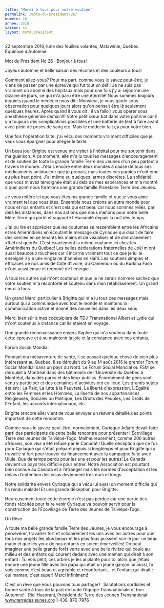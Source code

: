 ```yaml
---
title: "Merci à tous pour votre soutien"
permalink: /mots-du-president/26/
numero: 26
annee: 2016
saison: xx
layout: motdupresident
---
```

22 septembre 2016, lune des feuilles volantes, Matawinie, Québec.
Équinoxe d'Automne

Mot du Président No 26
 
Bonjour à tous!

Joyeux automne et belle saison des récoltes et des couleurs à tous!

Comment allez-vous? Pour ma part, comme vous le savez peut-être, je viens de passer par une épreuve qui fut tout un défi! Je ne suis pas vraiment un abonné des hôpitaux mais pour une fois j'y ai séjourné une dizaine de jours, ce qui m'a paru être une éternité! Nous sommes toujours inquiets quand le médecin nous dit : Monsieur, je vous garde sous observation pour quelques jours alors qu'on pensait être là seulement quelques heures. Après quand il vous dit : il va falloir vous opérer sous anesthésie générale demain!!! Votre petit cœur bat dans votre poitrine car il y a toujours des complications possibles et une batterie de test à faire avant avec plein de prises de sang etc. Mais le médecin fait ça pour votre bien.

Une fois l'opération faite, j'ai vécu des moments vraiment difficiles que je veux vous épargner pour alléger le texte.

Un beau jour Brigitte est venue me visiter à l'hôpital pour me soutenir dans ma guérison. À ce moment, elle m'a lu tous les messages d'encouragement et de soutien de toute la grande famille Terre des Jeunes d'un peu partout à travers le monde. J'étais encore entre deux mondes à cause de tous ces médicaments antidouleur que je prenais, mais toutes ces paroles m'ont ému au plus haut point. J'ai même eu quelques larmes discrètes. La solidarité que vous m'avez témoignée était au delà de mes espérances et m'a montré à quel point nous formions une grande famille Planétaire Terre des Jeunes.

Je vous réitère ici que vous êtes ma grande famille et que je vous aime vraiment tel que vous êtes. Ensemble nous créons un autre monde pour nous et nos enfants et c'est cela qui est beau car nous sommes reliés, par delà les distances, dans nos actions que nous menons pour notre belle Mère Terre qui porte et supporte l'Humanité depuis la nuit des temps.

J'ai pu lire et apprécier que les coutumes se ressemblent entre les Africains et les Amérindiens en écoutant le message de Cyriaque qui disait de faire des cercles en se tenants les mains et de visualiser et de dire clairement «Riel est guéri!». C'est exactement la même coutume ici chez les Amérindiens du Québec! Les belles déclarations fraternelles de Joël m'ont aussi beaucoup touchées car il incarne vraiment tout ce que je lui ai enseigné il y a une vingtaine d'années en Haïti. Les soutiens simples et efficaces de nos amis de Côte d'Ivoire, du Cameroun ou du Burkina Faso m'ont aussi émue et redonné de l'énergie.

À tous les autres qui m'ont soutenus et que je ne serais nommer sachez que votre soutien m'a réconforté et soutenu dans mon rétablissement. Un grand merci à tous.

Un grand Merci particulier à Brigitte qui m'a lu tous ces messages mais surtout qui à communiqué avec tout le monde et maintenu la communication active et donné des nouvelles dans les deux sens.

Merci bien sûr à mes coéquipiers de TDJ-Transnational Albert et Lydie qui m'ont soutenus à distance car ils étaient en voyage.

Une grande reconnaissance envers Sophie qui m'a soutenu dans toute cette épreuve et à su maintenir la joie et la constance avec nos enfants.

Forum Social Mondial

Pendant ma mésaventure de santé, il se passait quelque chose de bien plus intéressant au Québec. Il se déroulait du 9 au 14 août 2016 le premier Forum Social Mondial dans un pays du Nord. Le Forum Social Mondial ou FSM se déroulait à Montréal dans des bâtiments de l'Université du Québec à Montréal, dans des parcs et des lieux publics. Énormément de gens sont venu y participer et des centaines d'activités ont eu lieux. Les grands sujets étaient : La Paix, La lutte à la Pauvreté, La liberté d'expression, L'Égalité entre les Femmes et les Hommes, La liberté de nos appartenances Religieuses, Sociales ou Politique, Les Droits des Peuples, Les Droits de l'Enfant, les accords internationaux, etc.

Brigitte (encore elle) vient de vous envoyer un résumé détaillé des points important de cette rencontre.

Comme vous le saviez peut-être, normalement, Cyriaque Adjafo devait faire parti des participants de cette belle rencontre pour présenter l'Écovillage Terre des Jeunes de Tsiviépé-Togo. Malheureusement, comme 200 autres africains, son visa a été refusé par le Canada!!! Quelle déception que ce fus pour Cyriaque qui s'était préparé depuis si longtemps et pour Brigitte qui a travaillé si fort pour trouver du financement avec la campagne faite avec Ulule. Que de temps perdu pour les uns et pour les autres! Le Canada devient un pays très difficile pour entrer. Notre Association est pourtant bien connue au Canada et à l'étranger mais les normes d'acceptation et les délais d'obtention des visas deviennent très durs et longs.

Notre solidarité envers Cyriaque qui a vécu lui aussi un moment difficile qui l'a rendu malade! Et une grande déception pour Brigitte.

Heureusement toute cette énergie n'est pas perdue car une partie des fonds récoltés pour faire venir Cyriaque va pouvoir servir pour la construction de l'Écovillage de Terre des Jeunes de Tsiviépé-Togo.

Un Rêve

À toute ma belle grande famille Terre des Jeunes, je vous encourage à persévérer, travailler fort et solidairement les uns avec les autres pour que tous nos projets les plus beaux et les plus fous puissent voir le jour un beau matin et que les yeux de nos enfants en soient émerveillés! On peut imaginer une belle grande forêt verte avec une belle rivière qui coule au milieu et des enfants qui courent dedans avec une maman qui dirait à son enfant : Tu vois petit, ces arbres je les ai planté pour toi alors que j'étais encore une jeune fille avec ton papa qui était un jeune garçon lui aussi, tu vois comme c'est beau et agréable et réconfortant… et l'enfant qui dirait : oui maman, c'est super! Merci infiniment!

C'est un rêve que nous pouvons tous partager!
 
Salutations cordiales et bonne santé à tous de la part de toute l'équipe Transnationale et bon Automne!
 
Riel Huaorani,
Président de Terre des Jeunes Transnational
www.terredesjeunes.org 1-438-876-7976
 
